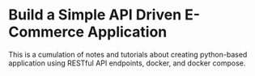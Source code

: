 # Build a Simple API Driven E-Commerce Application

This is a cumulation of notes and tutorials about creating python-based application using RESTful API endpoints, docker, and docker compose.


